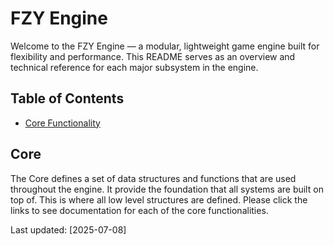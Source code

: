 # FZY Engine
Welcome to the FZY Engine — a modular, lightweight game engine built for flexibility and performance. This README serves as an overview and technical reference for each major subsystem in the engine.

## Table of Contents
- [Core Functionality](#core)

## Core
The Core defines a set of data structures and functions that are used throughout the engine.  It provide the foundation that all systems
are built on top of.  This is where all low level structures are defined.  Please click the links to see documentation for each of the
core functionalities.




Last updated:  [2025-07-08]
